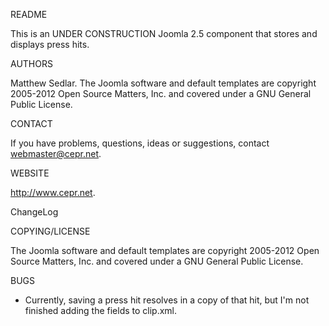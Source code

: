 README

This is an UNDER CONSTRUCTION Joomla 2.5 component that stores and displays press hits.

AUTHORS

Matthew Sedlar. The Joomla software and default templates are copyright 2005-2012 Open Source Matters, Inc. and covered under a GNU General Public License.

CONTACT

  If you have problems, questions, ideas or suggestions, contact webmaster@cepr.net. 
  
WEBSITE

  http://www.cepr.net.
  
ChangeLog
   
COPYING/LICENSE

  The Joomla software and default templates are copyright 2005-2012 Open Source Matters, Inc. and covered under a GNU General Public License.
  
BUGS

  * Currently, saving a press hit resolves in a copy of that hit, but I'm not finished adding the fields to clip.xml.

